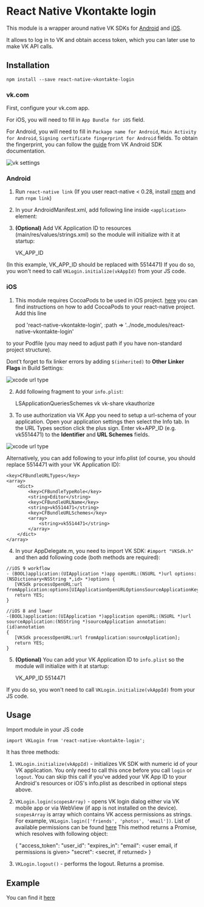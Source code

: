 # React Native Vkontakte login

This module is a wrapper around native VK SDKs for [Android](https://new.vk.com/dev/android_sdk) and [iOS](https://new.vk.com/dev/ios_sdk).

It allows to log in to VK and obtain access token, which you can later use to make VK API calls.

## Installation

`npm install --save react-native-vkontakte-login`

### vk.com

First, configure your vk.com app.

For iOS, you will need to fill in `App Bundle for iOS` field.

For Android, you will need to fill in `Package name for Android`, `Main Activity for Android`, `Signing certificate fingerprint for Android` fields. To obtain the fingerprint, you can follow the [guide](https://new.vk.com/dev/android_sdk) from VK Android SDK documentation.

<img src="https://raw.githubusercontent.com/doomsower/react-native-vkontakte-login/master/images/vk_app_settings.png" alt="vk settings" />


### Android

1) Run `react-native link` (If you user react-native < 0.28, install [rnpm](https://github.com/rnpm/rnpm) and run `rnpm link`)

2) In your AndroidManifest.xml, add following line inside `<application>` element:

    <activity android:name="com.vk.sdk.VKServiceActivity" android:label="ServiceActivity" android:theme="@style/VK.Transparent" />

3) **(Optional)** Add VK Application ID to resources (main/res/values/strings.xml) so the module will initialize with it at startup:
    
    <integer name="com_vk_sdk_AppId">VK_APP_ID</integer>

(In this example, VK_APP_ID should be replaced with 5514471) If you do so, you won't need to call `VKLogin.initialize(vkAppId)` from your JS code.

### iOS

1) This module requires CocoaPods to be used in iOS project. [here](https://facebook.github.io/react-native/docs/embedded-app-ios.html) you can find instructions on how to add CocoaPods to your react-native project.
Add this line

    pod 'react-native-vkontakte-login', :path => '../node_modules/react-native-vkontakte-login'

to your Podfile (you may need to adjust path if you have non-standard project structure).

Dont't forget to fix linker errors by adding `$(inherited)` to **Other Linker Flags** in Build Settings:

<img src="https://raw.githubusercontent.com/doomsower/react-native-vkontakte-login/master/images/other_linker_flags.png" alt="xcode url type" />

2) Add following fragment to your `info.plist`:

    <key>LSApplicationQueriesSchemes</key>
    <array>
        <string>vk</string>
        <string>vk-share</string>
        <string>vkauthorize</string>
    </array>

3) To use authorization via VK App you need to setup a url-schema of your application.
Open your application settings then select the Info tab. In the URL Types section click the plus sign.
Enter vk+APP_ID (e.g. vk5514471) to the **Identifier** and **URL Schemes** fields.

<img src="https://raw.githubusercontent.com/doomsower/react-native-vkontakte-login/master/images/url_types.png" alt="xcode url type" />

Alternatively, you can add following to your info.plist (of course, you should replace 5514471 with your VK Application ID):

    <key>CFBundleURLTypes</key>
    <array>
        <dict>
            <key>CFBundleTypeRole</key>
            <string>Editor</string>
            <key>CFBundleURLName</key>
            <string>vk5514471</string>
            <key>CFBundleURLSchemes</key>
            <array>
                <string>vk5514471</string>
            </array>
        </dict>
    </array>

4) In your AppDelegate.m, you need to import VK SDK: `#import "VKSdk.h"` and then add following code (both methods are required):

```
//iOS 9 workflow
- (BOOL)application:(UIApplication *)app openURL:(NSURL *)url options:(NSDictionary<NSString *,id> *)options {
   [VKSdk processOpenURL:url fromApplication:options[UIApplicationOpenURLOptionsSourceApplicationKey]];
   return YES;
}

//iOS 8 and lower
-(BOOL)application:(UIApplication *)application openURL:(NSURL *)url sourceApplication:(NSString *)sourceApplication annotation:(id)annotation
{
   [VKSdk processOpenURL:url fromApplication:sourceApplication];
   return YES;
}
```

5) **(Optional)** You can add your VK Application ID to `info.plist` so the module will initialize with it at startup:

    <key>VK_APP_ID</key>
    <integer>5514471</integer>

If you do so, you won't need to call `VKLogin.initialize(vkAppId)` from your JS code.

## Usage

Import module in your JS code

    import VKLogin from 'react-native-vkontakte-login';

It has three methods:

1) `VKLogin.initialize(vkAppId)` - initializes VK SDK with numeric id of your VK application. You only need to call this once before you call `login` or `logout`. You can skip this call if you've added your VK App ID to your Android's resources or iOS's info.plist as described in optional steps above.

2) `VKLogin.login(scopesArray)` - opens VK login dialog either via VK mobile app or via WebView (if app is not installed on the device).
`scopesArray` is array which contains VK access permissions as strings. For example, `VKLogin.login(['friends', 'photos', 'email'])`.
List of available permissions can be found [here](https://new.vk.com/dev/permissions)
This method returns a Promise, which resolves with following object:

    {
        "access_token": <access token which you can use in your VK API calls>
        "user_id": <VK User ID>
        "expires_in": <acess token expires in>
        "email": <user email, if permissions is given>
        "secret": <secret, if returned>
    }

3) `VKLogin.logout()` - performs the logout. Returns a promise.

## Example

You can find it [here](https://github.com/doomsower/react-native-vkontakte-login/tree/master/example)

